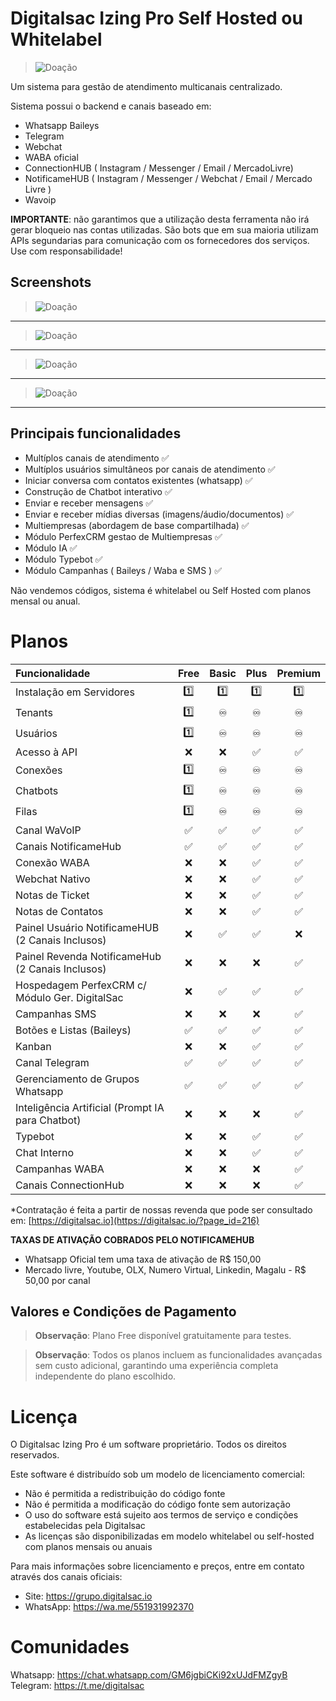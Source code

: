 # Digitalsac Izing Pro Self Hosted ou Whitelabel

>![Doação](screenshots/izingpro.jpg) 

Um sistema para gestão de atendimento multicanais centralizado.

Sistema possui o backend e canais baseado em:
- Whatsapp Baileys
- Telegram
- Webchat
- WABA oficial
- ConnectionHUB ( Instagram / Messenger / Email / MercadoLivre)
- NotificameHUB ( Instagram / Messenger / Webchat / Email / Mercado Livre )
- Wavoip

**IMPORTANTE**: não garantimos que a utilização desta ferramenta não irá gerar bloqueio nas contas utilizadas. São bots que em sua maioria utilizam APIs segundarias para comunicação com os fornecedores dos serviços. Use com responsabilidade!

## Screenshots
>![Doação](screenshots/login.gif) 
___  
>![Doação](screenshots/principal.gif)
___
>![Doação](screenshots/atendimento.gif)
___
>![Doação](screenshots/config.gif)
___
## Principais funcionalidades

- Multíplos canais de atendimento ✅
- Multíplos usuários simultâneos por canais de atendimento ✅
- Iniciar conversa com contatos existentes (whatsapp) ✅
- Construção de Chatbot interativo ✅
- Enviar e receber mensagens ✅
- Enviar e receber mídias diversas (imagens/áudio/documentos) ✅
- Multiempresas (abordagem de base compartilhada) ✅
- Módulo PerfexCRM gestao de Multiempresas ✅
- Módulo IA ✅
- Módulo Typebot ✅
- Módulo Campanhas ( Baileys / Waba e SMS ) ✅

Não vendemos códigos, sistema é whitelabel ou Self Hosted com planos mensal ou anual.

# Planos


| Funcionalidade                                  | Free |   Basic    |    Plus    |   Premium   |
|:------------------------------------------------|:----:|:----------:|:----------:|:-----------:|
| Instalação em Servidores                        |  1️⃣  |   1️⃣    |   1️⃣    |    1️⃣    |
| Tenants                                         |  1️⃣  |    ♾️     |     ♾️     |     ♾️     |
| Usuários                                        |  1️⃣  |    ♾️     |     ♾️     |     ♾️     |
| Acesso à API                                    |  ❌  |    ❌     |     ✅     |     ✅     |
| Conexões                                        |  1️⃣  |    ♾️     |     ♾️     |     ♾️     |
| Chatbots                                        |  1️⃣  |    ♾️     |     ♾️     |     ♾️     |
| Filas                                           |  1️⃣  |    ♾️     |     ♾️     |     ♾️     |
| Canal WaVoIP                                    |  ✅  |    ✅     |     ✅     |     ✅     |
| Canais NotificameHub                            |  ✅  |    ✅     |     ✅     |     ✅     |
| Conexão WABA                                    |  ❌  |    ❌     |     ✅     |     ✅     |
| Webchat Nativo                                  |  ❌  |    ❌     |     ✅     |     ✅     |
| Notas de Ticket                                 |  ❌  |    ❌     |     ✅     |     ✅     |
| Notas de Contatos                               |  ❌  |    ❌     |     ✅     |     ✅     |
| Painel Usuário NotificameHUB (2 Canais Inclusos)|  ❌  |    ✅     |     ✅     |     ❌     |
| Painel Revenda NotificameHub (2 Canais Inclusos)|  ❌  |    ❌     |     ❌     |     ✅     |
| Hospedagem PerfexCRM c/ Módulo Ger. DigitalSac  |  ❌  |    ✅     |     ✅     |     ✅     |
| Campanhas SMS                                   |  ❌  |    ❌     |     ❌     |     ✅     |
| Botões e Listas (Baileys)                       |  ✅  |    ✅     |     ✅     |     ✅     |
| Kanban                                          | ❌  |  ❌   |  ✅  |  ✅ |
| Canal Telegram                                  |  ✅  |    ✅     |     ✅     |     ✅     |
| Gerenciamento de Grupos Whatsapp                |  ✅  |    ✅     |     ✅     |     ✅     |
| Inteligência Artificial (Prompt IA para Chatbot)|  ❌  |    ❌     |     ❌     |     ✅     |
| Typebot                                         |  ❌  |    ❌     |     ✅     |     ✅     |
| Chat Interno                                    |  ❌  |    ❌     |     ✅     |     ✅     |
| Campanhas WABA                                  |  ❌  |    ❌     |     ❌     |     ✅     |
| Canais ConnectionHub                            |  ❌  |    ❌     |     ❌     |     ✅     |


*Contratação é feita a partir de nossas revenda que pode ser consultado em: [https://digitalsac.io](https://digitalsac.io/?page_id=216)

**TAXAS DE ATIVAÇÃO COBRADOS PELO NOTIFICAMEHUB**
- Whatsapp Oficial tem uma taxa de ativação de R$ 150,00
- Mercado livre, Youtube, OLX, Numero Virtual, Linkedin, Magalu - R$ 50,00 por canal

## Valores e Condições de Pagamento

> **Observação**: Plano Free disponível gratuitamente para testes.

> **Observação**: Todos os planos incluem as funcionalidades avançadas sem custo adicional, garantindo uma experiência completa independente do plano escolhido.

# Licença

O Digitalsac Izing Pro é um software proprietário. Todos os direitos reservados.

Este software é distribuído sob um modelo de licenciamento comercial:
- Não é permitida a redistribuição do código fonte
- Não é permitida a modificação do código fonte sem autorização
- O uso do software está sujeito aos termos de serviço e condições estabelecidas pela Digitalsac
- As licenças são disponibilizadas em modelo whitelabel ou self-hosted com planos mensais ou anuais

Para mais informações sobre licenciamento e preços, entre em contato através dos canais oficiais:
- Site: https://grupo.digitalsac.io
- WhatsApp: https://wa.me/551931992370

# Comunidades
Whatsapp: https://chat.whatsapp.com/GM6jgbiCKi92xUJdFMZgyB
Telegram: https://t.me/digitalsac
